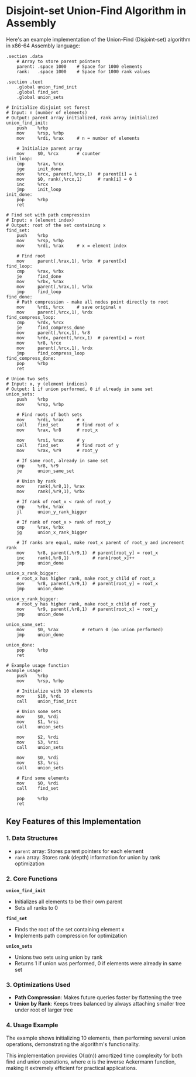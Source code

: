# Disjoint-set Union-Find Algorithm in Assembly

Here's an example implementation of the Union-Find (Disjoint-set) algorithm in x86-64 Assembly language:

```assembly
.section .data
    # Array to store parent pointers
    parent: .space 1000    # Space for 1000 elements
    rank:   .space 1000    # Space for 1000 rank values

.section .text
    .global union_find_init
    .global find_set
    .global union_sets

# Initialize disjoint set forest
# Input: n (number of elements)
# Output: parent array initialized, rank array initialized
union_find_init:
    push    %rbp
    mov     %rsp, %rbp
    mov     %rdi, %rax     # n = number of elements
    
    # Initialize parent array
    mov     $0, %rcx       # counter
init_loop:
    cmp     %rax, %rcx
    jge     init_done
    mov     %rcx, parent(,%rcx,1)  # parent[i] = i
    mov     $0, rank(,%rcx,1)      # rank[i] = 0
    inc     %rcx
    jmp     init_loop
init_done:
    pop     %rbp
    ret

# Find set with path compression
# Input: x (element index)
# Output: root of the set containing x
find_set:
    push    %rbp
    mov     %rsp, %rbp
    mov     %rdi, %rax     # x = element index
    
    # Find root
    mov     parent(,%rax,1), %rbx  # parent[x]
find_loop:
    cmp     %rax, %rbx
    je      find_done
    mov     %rbx, %rax
    mov     parent(,%rax,1), %rbx
    jmp     find_loop
find_done:
    # Path compression - make all nodes point directly to root
    mov     %rdi, %rcx     # save original x
    mov     parent(,%rcx,1), %rdx
find_compress_loop:
    cmp     %rdx, %rcx
    je      find_compress_done
    mov     parent(,%rcx,1), %r8
    mov     %rdx, parent(,%rcx,1)  # parent[x] = root
    mov     %r8, %rcx
    mov     parent(,%rcx,1), %rdx
    jmp     find_compress_loop
find_compress_done:
    pop     %rbp
    ret

# Union two sets
# Input: x, y (element indices)
# Output: 1 if union performed, 0 if already in same set
union_sets:
    push    %rbp
    mov     %rsp, %rbp
    
    # Find roots of both sets
    mov     %rdi, %rax     # x
    call    find_set       # find root of x
    mov     %rax, %r8      # root_x
    
    mov     %rsi, %rax     # y
    call    find_set       # find root of y
    mov     %rax, %r9      # root_y
    
    # If same root, already in same set
    cmp     %r8, %r9
    je      union_same_set
    
    # Union by rank
    mov     rank(,%r8,1), %rax
    mov     rank(,%r9,1), %rbx
    
    # If rank of root_x < rank of root_y
    cmp     %rbx, %rax
    jl      union_y_rank_bigger
    
    # If rank of root_x > rank of root_y
    cmp     %rax, %rbx
    jg      union_x_rank_bigger
    
    # If ranks are equal, make root_x parent of root_y and increment rank
    mov     %r8, parent(,%r9,1)  # parent[root_y] = root_x
    inc     rank(,%r8,1)         # rank[root_x]++
    jmp     union_done
    
union_x_rank_bigger:
    # root_x has higher rank, make root_y child of root_x
    mov     %r8, parent(,%r9,1)  # parent[root_y] = root_x
    jmp     union_done
    
union_y_rank_bigger:
    # root_y has higher rank, make root_x child of root_y
    mov     %r9, parent(,%r8,1)  # parent[root_x] = root_y
    jmp     union_done
    
union_same_set:
    mov     $0, %rax         # return 0 (no union performed)
    jmp     union_done
    
union_done:
    pop     %rbp
    ret

# Example usage function
example_usage:
    push    %rbp
    mov     %rsp, %rbp
    
    # Initialize with 10 elements
    mov     $10, %rdi
    call    union_find_init
    
    # Union some sets
    mov     $0, %rdi
    mov     $1, %rsi
    call    union_sets
    
    mov     $2, %rdi
    mov     $3, %rsi
    call    union_sets
    
    mov     $0, %rdi
    mov     $3, %rsi
    call    union_sets
    
    # Find some elements
    mov     $0, %rdi
    call    find_set
    
    pop     %rbp
    ret
```

## Key Features of this Implementation

### 1. **Data Structures**

- `parent` array: Stores parent pointers for each element
- `rank` array: Stores rank (depth) information for union by rank optimization

### 2. **Core Functions**

**`union_find_init`**

- Initializes all elements to be their own parent
- Sets all ranks to 0

**`find_set`**

- Finds the root of the set containing element x
- Implements path compression for optimization

**`union_sets`**

- Unions two sets using union by rank
- Returns 1 if union was performed, 0 if elements were already in same set

### 3. **Optimizations Used**

- **Path Compression**: Makes future queries faster by flattening the tree
- **Union by Rank**: Keeps trees balanced by always attaching smaller tree under root of larger tree

### 4. **Usage Example**

The example shows initializing 10 elements, then performing several union operations, demonstrating the algorithm's functionality.

This implementation provides O(α(n)) amortized time complexity for both find and union operations, where α is the inverse Ackermann function, making it extremely efficient for practical applications.
